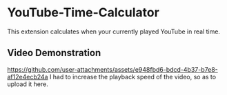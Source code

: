 # YouTube-Time-Calculator
This extension calculates when your currently played YouTube in real time.

## Video Demonstration
https://github.com/user-attachments/assets/e948fbd6-bdcd-4b37-b7e8-af12e4ecb24a
I had to increase the playback speed of the video, so as to upload it here.
